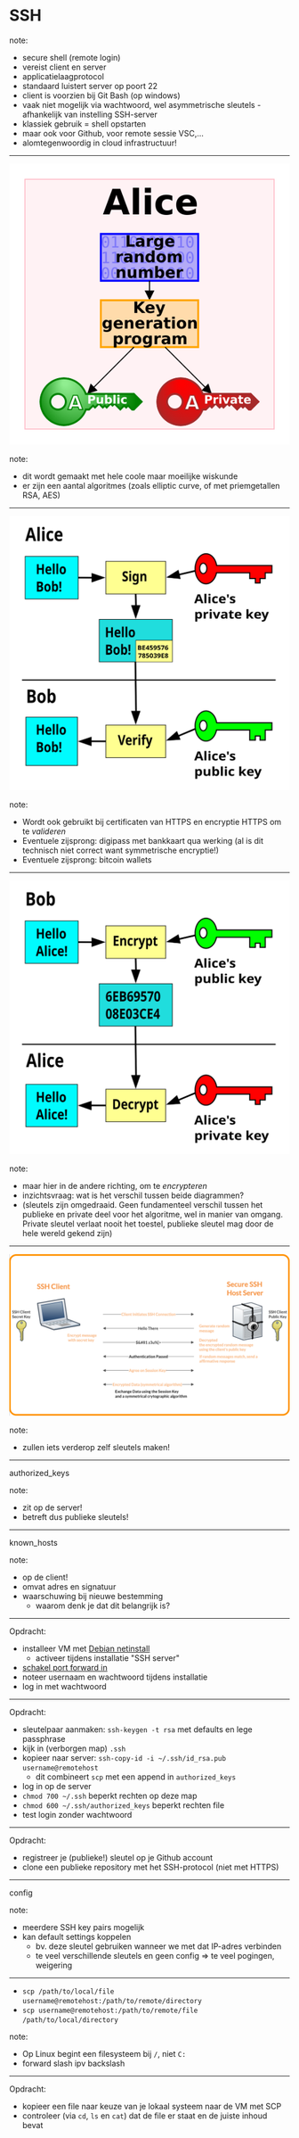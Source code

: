 # SSH

note:
- secure shell (remote login)
- vereist client en server
- applicatielaagprotocol
- standaard luistert server op poort 22
- client is voorzien bij Git Bash (op windows)
- vaak niet mogelijk via wachtwoord, wel asymmetrische sleutels - afhankelijk van instelling SSH-server
- klassiek gebruik = shell opstarten
- maar ook voor Github, voor remote sessie VSC,...
- alomtegenwoordig in cloud infrastructuur!
  
---

![assymetrische encryptie](./afbeeldingen/key_generation.svg)

note:
- dit wordt gemaakt met hele coole maar moeilijke wiskunde
- er zijn een aantal algoritmes (zoals elliptic curve, of met priemgetallen RSA, AES)

---

![signing](./afbeeldingen/signing.svg)

note:
- Wordt ook gebruikt bij certificaten van HTTPS en encryptie HTTPS om te _valideren_
- Eventuele zijsprong: digipass met bankkaart qua werking (al is dit technisch niet correct want symmetrische encryptie!)
- Eventuele zijsprong: bitcoin wallets
  

---

![encrypting](./afbeeldingen/encrypting.svg)

note:
- maar hier in de andere richting, om te _encrypteren_
- inzichtsvraag: wat is het verschil tussen beide diagrammen?
- (sleutels zijn omgedraaid. Geen fundamenteel verschil tussen het publieke en private deel voor het algoritme, wel in manier van omgang. Private sleutel verlaat nooit het toestel, publieke sleutel mag door de hele wereld gekend zijn)

---
![interactie client-server](./afbeeldingen/SSHkeydiagram.webp)

note:
- zullen iets verderop zelf sleutels maken!
---
authorized_keys

note:
- zit op de server!
- betreft dus publieke sleutels!
---
known_hosts

note:
- op de client!
- omvat adres en signatuur
- waarschuwing bij nieuwe bestemming
  - waarom denk je dat dit belangrijk is?
---
Opdracht:
- installeer VM met [Debian netinstall](https://www.debian.org/CD/netinst/)
  - activeer tijdens installatie "SSH server"
- [schakel port forward in](https://apwt.gitbook.io/g_pro-cloudsystemen/applicatielaag/ssh)
- noteer usernaam en wachtwoord tijdens installatie
- log in met wachtwoord
---
Opdracht:
- sleutelpaar aanmaken: `ssh-keygen -t rsa` met defaults en lege passphrase
- kijk in (verborgen map) `.ssh`
- kopieer naar server: `ssh-copy-id -i ~/.ssh/id_rsa.pub username@remotehost`
  - dit combineert `scp` met een append in `authorized_keys`
- log in op de server
- `chmod 700 ~/.ssh` beperkt rechten op deze map
- `chmod 600 ~/.ssh/authorized_keys` beperkt rechten file
- test login zonder wachtwoord
---
Opdracht:
- registreer je (publieke!) sleutel op je Github account
- clone een publieke repository met het SSH-protocol (niet met HTTPS)
---
config

note:
- meerdere SSH key pairs mogelijk
- kan default settings koppelen
  - bv. deze sleutel gebruiken wanneer we met dat IP-adres verbinden
  - te veel verschillende sleutels en geen config ⇒ te veel pogingen, weigering
---
- `scp /path/to/local/file username@remotehost:/path/to/remote/directory`
- `scp username@remotehost:/path/to/remote/file /path/to/local/directory`

note:
- Op Linux begint een filesysteem bij `/`, niet `C:`
- forward slash ipv backslash
---
Opdracht:
- kopieer een file naar keuze van je lokaal systeem naar de VM met SCP
- controleer (via `cd`, `ls` en `cat`) dat de file er staat en de juiste inhoud bevat
